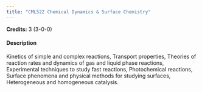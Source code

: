 ```yaml
---
title: "CML522 Chemical Dynamics & Surface Chemistry"
---
```

**Credits:** 3 (3-0-0)

#### Description
Kinetics of simple and complex reactions, Transport properties, Theories of reaction rates and dynamics of gas and liquid phase reactions, Experimental techniques to study fast reactions, Photochemical reactions, Surface phenomena and physical methods for studying surfaces, Heterogeneous and homogeneous catalysis.